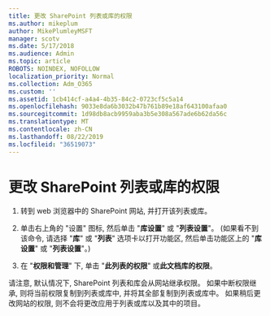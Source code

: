 ```yaml
---
title: 更改 SharePoint 列表或库的权限
ms.author: mikeplum
author: MikePlumleyMSFT
manager: scotv
ms.date: 5/17/2018
ms.audience: Admin
ms.topic: article
ROBOTS: NOINDEX, NOFOLLOW
localization_priority: Normal
ms.collection: Adm_O365
ms.custom: ''
ms.assetid: 1cb414cf-a4a4-4b35-84c2-0723cf5c5a14
ms.openlocfilehash: 9033e8da6b3032b47b761b89e18af643100afaa0
ms.sourcegitcommit: 1d98db8acb9959aba3b5e308a567ade6b62da56c
ms.translationtype: MT
ms.contentlocale: zh-CN
ms.lasthandoff: 08/22/2019
ms.locfileid: "36519073"
---
```

# <a name="change-permissions-for-a-sharepoint-list-or-library"></a>更改 SharePoint 列表或库的权限

1. 转到 web 浏览器中的 SharePoint 网站, 并打开该列表或库。
    
2. 单击右上角的 "设置" 图标, 然后单击 "**库设置**" 或 "**列表设置**"。 (如果看不到该命令, 请选择 "**库**" 或 "**列表**" 选项卡以打开功能区, 然后单击功能区上的 "**库设置**" 或 "**列表设置**"。) 
    
3. 在 "**权限和管理**" 下, 单击 "**此列表的权限**" 或**此文档库的权限**。
    
请注意, 默认情况下, SharePoint 列表和库会从网站继承权限。 如果中断权限继承, 则将当前权限复制到列表或库中, 并将其全部复制到列表或库中。 如果稍后更改网站的权限, 则不会将更改应用于列表或库以及其中的项目。
  

